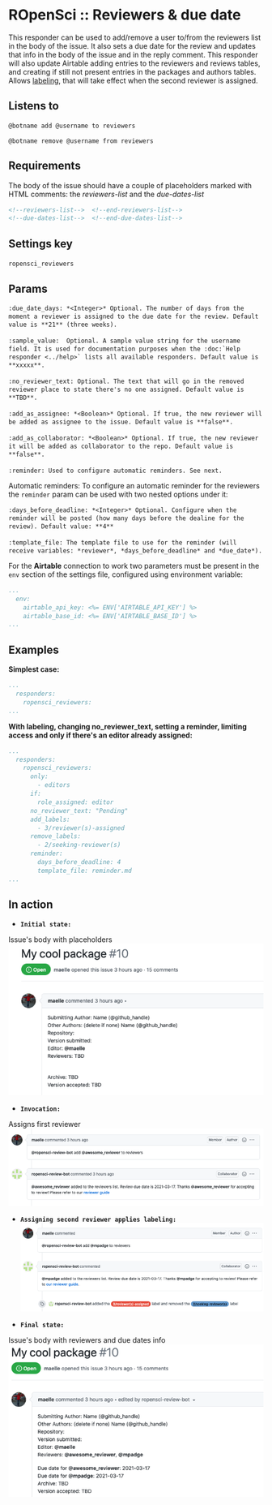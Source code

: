 ROpenSci :: Reviewers & due date
================================

This responder can be used to add/remove a user to/from the reviewers list in the body of the issue. It also sets a due date for the review and updates that info in the body of the issue and in the reply comment. This responder will also update Airtable adding entries to the reviewers and reviews tables, and creating if still not present entries in the packages and authors tables.
Allows [labeling](../../labeling), that will take effect when the second reviewer is assigned.

## Listens to

```
@botname add @username to reviewers
```
```
@botname remove @username from reviewers
```

## Requirements

The body of the issue should have a couple of placeholders marked with HTML comments: the _reviewers-list_ and the _due-dates-list_

```html
<!--reviewers-list-->  <!--end-reviewers-list-->
<!--due-dates-list-->  <!--end-due-dates-list-->
```

## Settings key

`ropensci_reviewers`

## Params
```eval_rst
:due_date_days: *<Integer>* Optional. The number of days from the moment a reviewer is assigned to the due date for the review. Default value is **21** (three weeks).

:sample_value:  Optional. A sample value string for the username field. It is used for documentation purposes when the :doc:`Help responder <../help>` lists all available responders. Default value is **xxxxx**.

:no_reviewer_text: Optional. The text that will go in the removed reviewer place to state there's no one assigned. Default value is **TBD**.

:add_as_assignee: *<Boolean>* Optional. If true, the new reviewer will be added as assignee to the issue. Default value is **false**.

:add_as_collaborator: *<Boolean>* Optional. If true, the new reviewer it will be added as collaborator to the repo. Default value is **false**.

:reminder: Used to configure automatic reminders. See next.
```

Automatic reminders: To configure an automatic reminder for the reviewers the `reminder` param can be used with two nested options under it:
```eval_rst
:days_before_deadline: *<Integer>* Optional. Configure when the reminder will be posted (how many days before the dealine for the review). Default value: **4**

:template_file: The template file to use for the reminder (will receive variables: *reviewer*, *days_before_deadline* and *due_date*).
```

For the **Airtable** connection to work two parameters must be present in the `env` section of the settings file, configured using environment variable:
```yaml
...
  env:
    airtable_api_key: <%= ENV['AIRTABLE_API_KEY'] %>
    airtable_base_id: <%= ENV['AIRTABLE_BASE_ID'] %>
...
```

## Examples

**Simplest case:**
```yaml
...
  responders:
    ropensci_reviewers:
...
```

**With labeling, changing no_reviewer_text, setting a reminder, limiting access and only if there's an editor already assigned:**
```yaml
...
  responders:
    ropensci_reviewers:
      only:
        - editors
      if:
        role_assigned: editor
      no_reviewer_text: "Pending"
      add_labels:
        - 3/reviewer(s)-assigned
      remove_labels:
        - 2/seeking-reviewer(s)
      reminder:
        days_before_deadline: 4
        template_file: reminder.md
...
```

## In action

* **`Initial state:`**

Issue's body with placeholders
![](../../images/responders/ropensci/ropensci_reviewers_due_date_1.png "ROpenSci :: Reviewers & due date: Initial state")


* **`Invocation:`**

Assigns first reviewer
![](../../images/responders/ropensci/ropensci_reviewers_due_date_2.png "ROpenSci :: Reviewers & due date: first assignment")

* **`Assigning second reviewer applies labeling:`**
![](../../images/responders/ropensci/ropensci_reviewers_due_date_3.png "ROpenSci :: Reviewers & due date: second reviewer and labeling")


* **`Final state:`**

Issue's body with reviewers and due dates info
![](../../images/responders/ropensci/ropensci_reviewers_due_date_4.png "ROpenSci :: Reviewers & due date: Final state")

